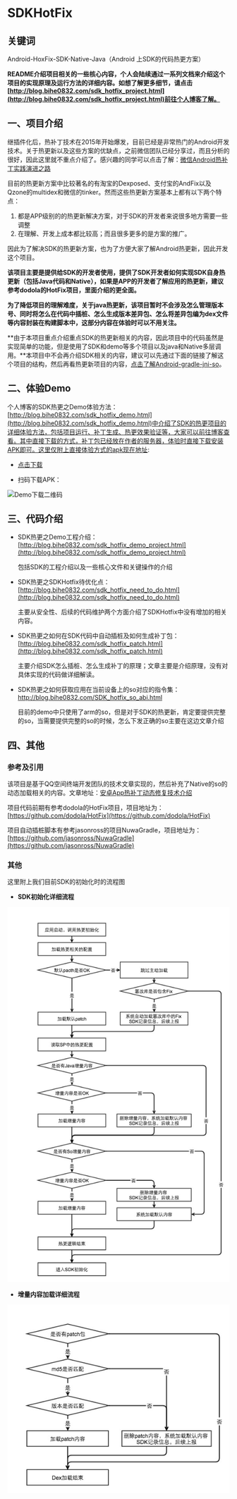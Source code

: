 # SDKHotFix

## 关键词

Android-HoxFix-SDK-Native-Java（Android 上SDK的代码热更方案）

**README介绍项目相关的一些核心内容，个人会陆续通过一系列文档来介绍这个项目的实现原理及运行方法的详细内容。如想了解更多细节，请点击[http://blog.bihe0832.com/sdk_hotfix_project.html](http://blog.bihe0832.com/sdk_hotfix_project.html)前往个人博客了解。**

## 一、项目介绍

继插件化后，热补丁技术在2015年开始爆发，目前已经是非常热门的Android开发技术。关于热更新以及这些方案的优缺点，之前微信团队已经分享过，而且分析的很好，因此这里就不重点介绍了。感兴趣的同学可以点击了解：[微信Android热补丁实践演进之路](http://mp.weixin.qq.com/s?__biz=MzAwNDY1ODY2OQ==&mid=2649286306&idx=1&sn=d6b2865e033a99de60b2d4314c6e0a25&mpshare=1&scene=1&srcid=10266hBPguvWvTgHybtNDiCy#rd)

目前的热更新方案中比较著名的有淘宝的Dexposed、支付宝的AndFix以及Qzone的multidex和微信的tinker。然而这些热更新方案基本上都有以下两个特点：

1. 都是APP级别的的热更新解决方案，对于SDK的开发者来说很多地方需要一些调整
2. 在理解、开发上成本都比较高；而且很多更多的是方案的推广。

因此为了解决SDK的热更新方案，也为了方便大家了解Android热更新，因此开发这个项目。


**该项目主要是提供给SDK的开发者使用，提供了SDK开发者如何实现SDK自身热更新（包括Java代码和Native），如果是APP的开发者了解应用的热更新，建议参考dodola的HotFix项目，里面介绍的更全面。**

**为了降低项目的理解难度，关于java热更新，该项目暂时不会涉及怎么管理版本号、同时将怎么在代码中插桩、怎么生成版本差异包、怎么将差异包编为dex文件等内容封装在构建脚本中，这部分内容在体验时可以不用关注。**

**由于本项目重点介绍重点SDK的热更新相关的内容，因此项目中的代码虽然是实现简单的功能，但是使用了SDK和demo等多个项目以及java和Native多层调用。**本项目中不会再介绍SDK相关的内容，建议可以先通过下面的链接了解这个项目的结构，然后再看热更新项目的内容，[点击了解Android-gradle-jni-so](https://github.com/bihe0832/Android-gradle-jni-so)。

## 二、体验Demo

个人博客的SDK热更之Demo体验方法：[http://blog.bihe0832.com/sdk_hotfix_demo.html](http://blog.bihe0832.com/sdk_hotfix_demo.html)中介绍了SDK的热更项目的详细体验方法，包括项目运行、补丁生成、热更效果验证等，大家可以前往博客查看。其中直接下载的方式，补丁包已经放在作者的服务器，体验时直接下载安装APK即可。这里仅附上直接体验方式的apk现在地址:
	
- [点击下载](http://blog.bihe0832.com/public/resource/Hotfix-debug.apk)
	
- 扫码下载APK：
	
![Demo下载二维码](http://blog.bihe0832.com/public/images/gradle-test-hotfix-apk-download.png)


## 三、代码介绍

- SDK热更之Demo工程介绍：[http://blog.bihe0832.com/sdk_hotfix_demo_project.html](http://blog.bihe0832.com/sdk_hotfix_demo_project.html)

	包括SDK的工程介绍以及一些核心文件和关键操作的介绍

- SDK热更之SDKHotfix待优化点：[http://blog.bihe0832.com/sdk_hotfix_need_to_do.html](http://blog.bihe0832.com/sdk_hotfix_need_to_do.html)

	主要从安全性、后续的代码维护两个方面介绍了SDKHotfix中没有增加的相关内容。

- SDK热更之如何在SDK代码中自动插桩及如何生成补丁包：[http://blog.bihe0832.com/sdk_hotfix_patch.html](http://blog.bihe0832.com/sdk_hotfix_patch.html)

	主要介绍SDK怎么插桩、怎么生成补丁的原理；文章主要是介绍原理，没有对具体实现的代码做详细解读。
	
- SDK热更之如何获取应用在当前设备上的so对应的指令集：[http://blog.bihe0832.com/SDK_hotfix_so_abi.html
](http://blog.bihe0832.com/sdk_hotfix_so_abi.html)

	目前的demo中只使用了arm的so，但是对于SDK的热更新，肯定要提供完整的so，当需要提供完整的so的时候，怎么下发正确的so主要在这边文章介绍


## 四、其他

### 参考及引用

该项目是基于QQ空间终端开发团队的技术文章实现的，然后补充了Native的so的动态加载相关的内容。文章地址：[安卓App热补丁动态修复技术介绍](http://zhuanlan.zhihu.com/magilu/20308548)

项目代码前期有参考dodola的HotFix项目，项目地址为：[https://github.com/dodola/HotFix](https://github.com/dodola/HotFix)

项目自动插桩脚本有参考jasonross的项目NuwaGradle，项目地址为：[https://github.com/jasonross/NuwaGradle](https://github.com/jasonross/NuwaGradle)

### 其他

这里附上我们目前SDK的初始化时的流程图

- **SDK初始化详细流程**

![SDK初始化详细流程](./Res/ysdk_hotfix_detail.jpg "SDK初始化详细流程")

- **增量内容加载详细流程**

![增量内容加载详细流程](./Res/ysdk_patch_load.jpg "增量内容加载详细流程")


